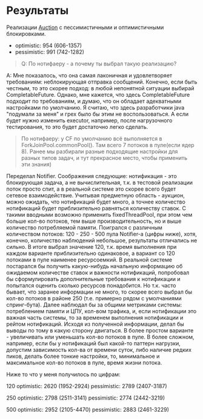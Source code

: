 # Результаты #

Реализации [Auction](./Auction.java) с пессимистичными и оптимистичными блокировками.
- optimistic: 954 (606-1357)
- pessimistic: 991 (742-1282)

> Q: По нотифаеру - а почему ты выбрал такую реализацию?

A: Мне показалось, что она самая лаконичная и удовлетворяет требованиям: неблокирующая отправка сообщений.
Конечно, если быть честным, то это скорее подход: в любой непонятной ситуации выбирай CompletableFuture.
Однако, мне кажется, что здесь CompletableFuture подходит по требованиям, и думаю, что он обладает адекватными
настройками по умолчанию. Я считаю, что здесь разработчики java "подумали за меня" и грех было бы этим не 
воспользоваться. А если будет нужно изменить executor, например, после нагрузочного тестирования, то это будет
достаточно легко сделать. 

> По нотифаеру: у CF по умолчанию всё выполняется в ForkJoinPool.commonPool(). Там всего 7 потоков в 
> пуле(если ядер 8). Ранее мы разбирали разные подходящие настройки для разных типов задач,
> и тут прекрасное место, чтобы применить эти знания)

Переделал Notifier. Соображения следующие: нотификация - это блокирующая задача, а не вычислительная, т.к.
в тестовой реализации поток просто спит, а в реальной системе это скорее всего будет сетевое взаимодействие.
Учитывая предметную область - аукцион, можно ожидать, что нотификаций будет много, а точнее количество 
нотификаций будет приблизительно равняться количеству ставок. С такими вводными возможно применить fixedThreadPool,
при этом чем больше кол-во потоков, тем выше производительность, но и выше количество потребляемой памяти.
Поигрался с различным количеством потоков: 120 - 250 - 500 пула Notifier-а (цифры ниже), хотя, конечно,
количество наблюдений небольшое, результаты отличались не сильно. В итоге выбрал значение 120, т.к. время 
выполнения при каждом варианте приблизительно одинаковое, а вариант со 120 потоками в пуле наименее ресурсоемкий. 
В реальной системе постарался бы получить какую-нибудь начальную информацию об ожидаемом количестве ставок
и важности нотификаций, попробовал бы сформулировать дополнительные требования к нотификации и попытался оценить
сколько ресурсов понадобится. Но т.к. часто бывает, что заранее информации не много, то скорее всего выбрал бы 
кол-во потоков в районе 250 (т.е. примерно рядом с умолчаниями спринг-бута). Далее наблюдал бы за общими метриками
системы: потреблением памяти и ЦПУ, кол-вом трафика, и, если нотификации это важная часть системы, то за временем
выполнения нотификации и рейтом нотификаций. Исходя из полученной информации, делал бы выводы по тому в какую
сторону двигаться. В более простом варианте - увеличивать или уменьшать кол-во потоков в пуле. В более сложном,
например, если бы у нотификаций был какой-то паттерн нагрузки, допустим зависимость кол-ва от времени суток, либо
наличие редких пиков, делать более тонкие настройки, то, минимальное и максимальное кол-во потоков в пуле,
время жизни потока.

Ниже то что у меня получилось по цифрам:

120
optimistic: 2620 (1952-2924)
pessimistic: 2789 (2407-3187)

250
optimistic: 2798 (2511-3141)
pessimistic: 2774 (2442-3219)

500
optimistic: 2952 (2105-4470)
pessimistic: 2883 (2461-3229)
